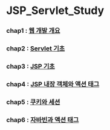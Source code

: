 # JSP_Servlet_Study
### chap1 : [웹 개발 개요](web01)
### chap2 : [Servlet 기초](web02)
### chap3 : [JSP 기초](web03)
### chap4 : [JSP 내장 객체와 액션 태그](web04)
### chap5 : [쿠키와 세션](web05)
### chap6 : [자바빈과 액션 태그](web06)